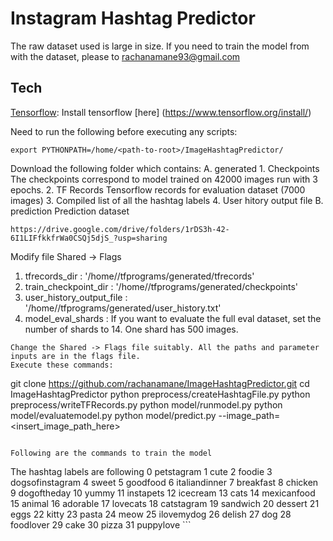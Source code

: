 # Instagram Hashtag Predictor
The raw dataset used is large in size. If you need to train the model from with the dataset, please to rachanamane93@gmail.com 

## Tech
[Tensorflow](https://www.tensorflow.org/): Install tensorflow [here] (https://www.tensorflow.org/install/) 

Need to run the following before executing any scripts:
```
export PYTHONPATH=/home/<path-to-root>/ImageHashtagPredictor/
```

Download the following folder which contains:
A. generated
    1. Checkpoints
        The checkpoints correspond to model trained on 42000 images run with 3 epochs.
    2. TF Records
        Tensorflow records for evaluation dataset (7000 images)
    3. Compiled list of all the hashtag labels
    4. User hitory output file
B. prediction
    Prediction dataset

```
https://drive.google.com/drive/folders/1rDS3h-42-6I1LIFfkkfrWa0CSQj5djS_?usp=sharing
```

Modify file Shared -> Flags 
1. tfrecords_dir : '/home/<path-to-root>/tfprograms/generated/tfrecords'
2. train_checkpoint_dir : '/home/<path-to-root>/tfprograms/generated/checkpoints'
3. user_history_output_file : '/home/<path-to-root>/tfprograms/generated/user_history.txt'
3. model_eval_shards : If you want to evaluate the full eval dataset, set the number of shards to 14. 
   One shard has 500 images.
```
Change the Shared -> Flags file suitably. All the paths and parameter inputs are in the flags file. 
Execute these commands:
```
git clone https://github.com/rachanamane/ImageHashtagPredictor.git
cd ImageHashtagPredictor
python preprocess/createHashtagFile.py
python preprocess/writeTFRecords.py
python model/runmodel.py 
python model/evaluatemodel.py
python model/predict.py --image_path=<insert_image_path_here>
```

Following are the commands to train the model

```
The hashtag labels are following
     0 petstagram
     1 cute
     2 foodie
     3 dogsofinstagram
     4 sweet
     5 goodfood
     6 italiandinner
     7 breakfast
     8 chicken
     9 dogoftheday
    10 yummy
    11 instapets
    12 icecream
    13 cats
    14 mexicanfood
    15 animal
    16 adorable
    17 lovecats
    18 catstagram
    19 sandwich
    20 dessert
    21 eggs
    22 kitty
    23 pasta
    24 meow
    25 ilovemydog
    26 delish
    27 dog
    28 foodlover
    29 cake
    30 pizza
    31 puppylove
    ```
